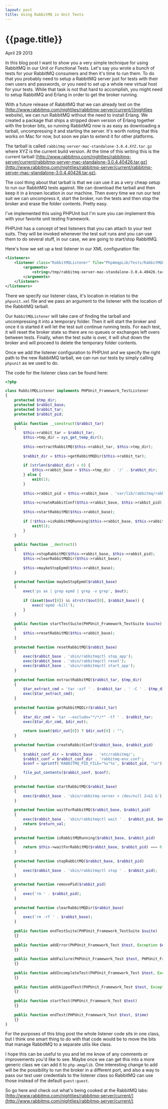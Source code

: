 ```yaml
---
layout: post
title: Using RabbitMQ in Unit Tests
---
```


# {{page.title}}

<span class="meta">April 29 2013</span>

In this blog post I want to show you a very simple technique for using RabbitMQ in our Unit or Functional Tests. Let's say you wrote a bunch of tests for your RabbitMQ consumers and then it's time to run them. To do that you probably need to setup a RabbitMQ server just for tests with their own users and passwords, or you need to set up a whole new virtual host for your tests. While that task is not that hard to accomplish, you might need to setup RabbitMQ and Erlang in order to get the broker running.

With a future release of RabbitMQ that we can already test on the [http://www.rabbitmq.com/nightlies/rabbitmq-server/current/](nightlies website), we can run RabbitMQ without the need to install Erlang. We created a package that ships a stripped down version of Erlang together with the broker bits, so running RabbitMQ now is as easy as downloading a tarball, uncompressing it and starting the server. It's worth noting that this works on Mac for now, but soon we plan to extend it for other platforms.

The tarball is called `rabbitmq-server-mac-standalone-3.0.4.XYZ.tar.gz` where XYZ is the current build version. At the time of this writing this is the current tarball [http://www.rabbitmq.com/nightlies/rabbitmq-server/current/rabbitmq-server-mac-standalone-3.0.4.40426.tar.gz](http://www.rabbitmq.com/nightlies/rabbitmq-server/current/rabbitmq-server-mac-standalone-3.0.4.40426.tar.gz).

The cool thing about that tarball is that we can use it as a very cheap setup to run our RabbitMQ tests against. We can download the tarball and then keep it in a known location in our machine. Then every time we run our test suit we can uncompress it, start the broker, run the tests and then stop the broker and erase the folder contents. Pretty easy.

I've implemented this using PHPUnit but I'm sure you can implement this with your favorite unit testing framework.

PHPUnit has a concept of test listeners that you can attach to your test suits. They will be invoked whenever the test suit runs and you can use them to do several stuff, in our case, we are going to start/stop RabbitMQ.

Here's how we set up a test listener in our XML configuration file:

```xml
<listeners>
    <listener class="RabbitMQListener" file="PhpAmqpLib/Tests/RabbitMQListener.php">
        <arguments>
            <string>/tmp/rabbitmq-server-mac-standalone-3.0.4.40426.tar.gz</string>
        </arguments>
    </listener>
</listeners>
```

There we specify our listener class, it's location in relation to the `phpunit.xml` file and we pass an argument to the listener with the location of the RabbitMQ tarball.

Our `RabbitMQListener` will take care of finding the tarball and uncompressing it into a temporary folder. Then it will start the broker and once it is started it will let the test suit continue running tests. For each test, it will reset the broker state so there are no queues or exchanges left overs between tests. Finally, when the test suite is over, it will shut down the broker and will proceed to delete the temporary folder contents.

Once we add the listener configuration to PHPUnit and we specify the right path to the new RabbitMQ tarball, we can run our tests by simply calling `phpunit` as we used to do.

The code for the listener class can be found here:

```php
<?php

class RabbitMQListener implements PHPUnit_Framework_TestListener 
{
    protected $tmp_dir;
    protected $rabbit_base;
    protected $rabbit_tar;
    protected $rabbit_pid;
    
    public function __construct($rabbit_tar) 
    {
        $this->rabbit_tar = $rabbit_tar;
        $this->tmp_dir = sys_get_temp_dir();
        
        $this->extractRabbitMQ($this->rabbit_tar, $this->tmp_dir);
        
        $rabbit_dir = $this->getRabbitMQDir($this->rabbit_tar);
        
        if (strlen($rabbit_dir) > 0) {
            $this->rabbit_base = $this->tmp_dir . '/' . $rabbit_dir;
        } else {
            exit(1);
        }
        
        $this->rabbit_pid = $this->rabbit_base . 'var/lib/rabbitmq/rabbitmq.pid';
        
        $this->createRabbitConf($this->rabbit_base, $this->rabbit_pid);
        
        $this->startRabbitMQ($this->rabbit_base);
        
        if (!$this->isRabbitMQRunning($this->rabbit_base, $this->rabbit_pid)) {
            exit(1);
        }
    }
    
    public function __destruct()
    {
        $this->stopRabbitMQ($this->rabbit_base, $this->rabbit_pid);
        $this->clearRabbitMQDir($this->rabbit_base);
        
        $this->maybeStopEpmd($this->rabbit_base);
    }
    
    protected function maybeStopEpmd($rabbit_base)
    {
        exec('ps ax | grep epmd | grep -v grep', $out);
        
        if (isset($out[0]) && strstr($out[0], $rabbit_base)) {
            exec('epmd -kill');
        }
    }
    
    public function startTestSuite(PHPUnit_Framework_TestSuite $suite)
    {
        $this->resetRabbitMQ($this->rabbit_base);
    }
    
    protected function resetRabbitMQ($rabbit_base)
    {
        exec($rabbit_base . 'sbin/rabbitmqctl stop_app');
        exec($rabbit_base . 'sbin/rabbitmqctl reset');
        exec($rabbit_base . 'sbin/rabbitmqctl start_app');
    }
    
    protected function extractRabbitMQ($rabbit_tar, $tmp_dir)
    {
        $tar_extract_cmd = 'tar -xzf ' . $rabbit_tar . ' -C ' . $tmp_dir;
        exec($tar_extract_cmd);
    }
    
    protected function getRabbitMQDir($rabbit_tar)
    {
        $tar_dir_cmd = 'tar --exclude="*/*/*" -tf ' . $rabbit_tar;
        exec($tar_dir_cmd, $dir_out);
        
        return isset($dir_out[0]) ? $dir_out[0] : "";
    }
    
    protected function createRabbitConf($rabbit_base, $rabbit_pid)
    {
        $rabbit_conf_dir = $rabbit_base . 'etc/rabbitmq/';
        $rabbit_conf = $rabbit_conf_dir . 'rabbitmq-env.conf';
        $conf = sprintf('RABBITMQ_PID_FILE="%s"%s', $rabbit_pid, "\n");

        file_put_contents($rabbit_conf, $conf);
    }
    
    protected function startRabbitMQ($rabbit_base)
    {
        exec($rabbit_base . 'sbin/rabbitmq-server > /dev/null 2>&1 &');
    }
    
    protected function waitForRabbitMQ($rabbit_base, $rabbit_pid)
    {
        exec($rabbit_base . 'sbin/rabbitmqctl wait ' . $rabbit_pid, $output, $return_val);
        return $return_val;
    }
    
    protected function isRabbitMQRunning($rabbit_base, $rabbit_pid)
    {
        return $this->waitForRabbitMQ($rabbit_base, $rabbit_pid) === 0;
    }
    
    protected function stopRabbitMQ($rabbit_base, $rabbit_pid)
    {
        exec($rabbit_base . 'sbin/rabbitmqctl stop ' . $rabbit_pid);
    }
    
    protected function removePid($rabbit_pid)
    {
        exec('rm ' . $rabbit_pid);
    }
    
    protected function clearRabbitMQDir($rabbit_base)
    {
        exec('rm -rf ' . $rabbit_base);
    }
    
    public function endTestSuite(PHPUnit_Framework_TestSuite $suite)
    {}
    
    public function addError(PHPUnit_Framework_Test $test, Exception $e, $time)
    {}
        
    public function addFailure(PHPUnit_Framework_Test $test, PHPUnit_Framework_AssertionFailedError $e, $time)
    {}
    
    public function addIncompleteTest(PHPUnit_Framework_Test $test, Exception $e, $time)
    {}
    
    public function addSkippedTest(PHPUnit_Framework_Test $test, Exception $e, $time)
    {}
    
    public function startTest(PHPUnit_Framework_Test $test)
    {}
    
    public function endTest(PHPUnit_Framework_Test $test, $time)
    {}
}
```

For the purposes of this blog post the whole listener code sits in one class, but I think one smart thing to do with that code would be to move the bits that manage RabbitMQ to a separate utils like class.

I hope this can be useful to you and let me know of any comments or improvements you'd like to see. Maybe once we can get this into a more generic class we can add it to `php-amqplib`. One interesting change to add will be the possibility to run the broker in a different port, and also a way to pass our test user credentials to the listener class so RabbitMQ can use those instead of the default `guest:guest`.

So go here and check out what's being cooked at the RabbitMQ labs: [http://www.rabbitmq.com/nightlies/rabbitmq-server/current/](http://www.rabbitmq.com/nightlies/rabbitmq-server/current/)